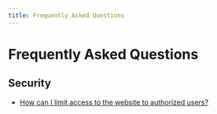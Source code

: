 ```yaml
---
title: Frequently Asked Questions
---
```


# Frequently Asked Questions

## Security

* [How can I limit access to the website to authorized users?](basicauth/)
